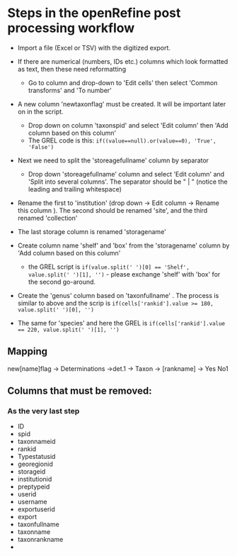 # Steps in the openRefine post processing workflow

- Import a file (Excel  or TSV) with the digitized export.
- If there are numerical (numbers, IDs etc.) columns which look formatted as text, then these need reformatting
  - Go to column and drop-down to 'Edit cells' then select 'Common transforms' and 'To number'
- A new column 'newtaxonflag' must be created. It will be important later on in the script.
  - Drop down on column 'taxonspid' and select 'Edit column' then 'Add column based on this column'
  - The GREL code is this: `if((value==null).or(value==0), 'True', 'False')`
- Next we need to split the 'storeagefullname' column by separator
  - Drop down 'storeagefullname' column and select 'Edit column' and 'Split into several columns'. The separator should be " | " (notice the leading and trailing whitespace)
- Rename the first to 'institution' (drop down -> Edit column -> Rename this column ). The second should be renamed 'site', and the third renamed 'collection'
- The last storage column is renamed 'storagename' 

- Create column name 'shelf' and 'box' from the 'storagename' column by 'Add column based on this column' 
  - the GREL script is `if(value.split(' ')[0] == 'Shelf', value.split(' ')[1], '')` - please exchange 'shelf' with 'box' for the second go-around.
- Create the 'genus' column based on 'taxonfullname' . The process is similar to above and the scrip is `if(cells['rankid'].value >= 180, value.split(' ')[0], '')`
- The same for 'species' and here the GREL is `if(cells['rankid'].value == 220, value.split(' ')[1], '')`


## Mapping
new[name]flag -> Determinations ->det.1 -> Taxon -> [rankname] -> Yes No1

## Columns that must be removed:
### As the very last step  

* ID
* spid
* taxonnameid
* rankid
* Typestatusid
* georegionid
* storageid
* institutionid
* preptypeid
* userid
* username
* exportuserid
* export
* taxonfullname
* taxonname
* taxonrankname
* 
